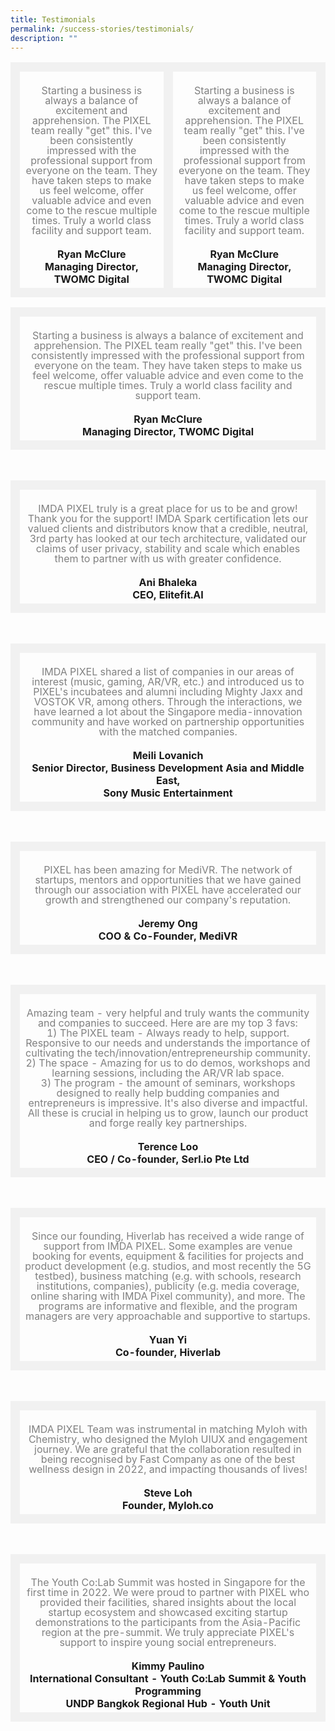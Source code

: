 ```yaml
---
title: Testimonials
permalink: /success-stories/testimonials/
description: ""
---
```

<table>
		<td style="border: 15px solid #F1F1F1; width:50%; text-align: center;">
				<br><span style="font-size:1.em; line-height:1em; color:grey"> Starting a business is always a balance of excitement and apprehension. The PIXEL team really "get" this. I've been consistently impressed with the professional support from everyone on the team. They have taken steps to make us feel welcome, offer valuable advice and even come to the rescue multiple times. Truly a world class facility and support team.</span>
	<br><br>
		<b>Ryan McClure<br>Managing Director, TWOMC Digital</b>
		</td>
<td style="border: 15px solid #F1F1F1; width:50%; text-align: center;">
				<br><span style="font-size:1.em; line-height:1em; color:grey"> Starting a business is always a balance of excitement and apprehension. The PIXEL team really "get" this. I've been consistently impressed with the professional support from everyone on the team. They have taken steps to make us feel welcome, offer valuable advice and even come to the rescue multiple times. Truly a world class facility and support team.</span>
	<br><br>
		<b>Ryan McClure<br>Managing Director, TWOMC Digital</b>
		</td>
	
<table>
		<td style="border: 15px solid #F1F1F1; width:70%; text-align: center;">
				<br><span style="font-size:1.em; line-height:1em; color:grey"> Starting a business is always a balance of excitement and apprehension. The PIXEL team really "get" this. I've been consistently impressed with the professional support from everyone on the team. They have taken steps to make us feel welcome, offer valuable advice and even come to the rescue multiple times. Truly a world class facility and support team.</span>
	<br><br>
		<b>Ryan McClure<br>Managing Director, TWOMC Digital</b>
		</td>
</table><br>

<table>
		<td style="border: 15px solid #F1F1F1; width:70%; text-align: center;">
				<br><span style="font-size:1.em; line-height:1em; color:grey"> IMDA PIXEL truly is a great place for us to be and grow! Thank you for the support! IMDA Spark certification lets our valued clients and distributors know that a credible, neutral, 3rd party has looked at our tech architecture, validated our claims of user privacy, stability and scale which enables them to partner with us with greater confidence.</span>
	<br><br>
		<b>Ani Bhaleka<br>CEO, Elitefit.AI</b>
		</td>
</table><br>

<table>
		<td style="border: 15px solid #F1F1F1; width:70%; text-align: center;">
				<br><span style="font-size:1.em; line-height:1em; color:grey"> IMDA PIXEL shared a list of companies in our areas of interest (music, gaming, AR/VR, etc.) and introduced us to PIXEL's incubatees and alumni including Mighty Jaxx and VOSTOK VR, among others. Through the interactions, we have learned a lot about the Singapore media-innovation community and have worked on partnership opportunities with the matched companies.</span>
	<br><br>
		<b>Meili Lovanich<br>Senior Director, Business Development Asia and Middle East,<br>Sony Music Entertainment</b>
		</td>
</table><br>

<table>
	<td style="border: 15px solid #F1F1F1; width:100%; text-align: center;">
				<br><span style="font-size:1.em; line-height:1em; color:grey"> PIXEL has been amazing for MediVR. The network of startups, mentors and opportunities that we have gained through our association with PIXEL have accelerated our growth and strengthened our company's reputation.</span>
	<br><br>
		<b>Jeremy Ong<br>COO & Co-Founder, MediVR</b>
		</td>	
</table><br>

<table>
	<td style="border: 15px solid #F1F1F1; width:100%; text-align: center;">
				<br><span style="font-size:1.em; line-height:1em; color:grey"> Amazing team - very helpful and truly wants the community and companies to succeed. Here are are my top 3 favs: <br>
1) The PIXEL team - Always ready to help, support. Responsive to our needs and understands the importance of cultivating the tech/innovation/entrepreneurship community. <br>
2) The space - Amazing for us to do demos, workshops and learning sessions, including the AR/VR lab space. <br>
3) The program - the amount of seminars, workshops designed to really help budding companies and entrepreneurs is impressive. It's also diverse and impactful. <br>
All these is crucial in helping us to grow, launch our product and forge really key partnerships. 
</span>
	<br><br>
		<b>Terence Loo<br>CEO / Co-founder, Serl.io Pte Ltd</b>
		</td>	
</table><br>

<table>
	<td style="border: 15px solid #F1F1F1; width:100%; text-align: center;">
				<br><span style="font-size:1.em; line-height:1em; color:grey"> Since our founding, Hiverlab has received a wide range of support from IMDA PIXEL. Some examples are venue booking for events, equipment & facilities for projects and product development (e.g. studios, and most recently the 5G testbed), business matching (e.g. with schools, research institutions, companies), publicity (e.g. media coverage, online sharing with IMDA Pixel community), and more. The programs are informative and flexible, and the program managers are very approachable and supportive to startups.</span>
	<br><br>
		<b>Yuan Yi<br>Co-founder, Hiverlab</b>
		</td>	
</table><br>

<table>
	<td style="border: 15px solid #F1F1F1; width:100%; text-align: center;">
				<br><span style="font-size:1.em; line-height:1em; color:grey"> IMDA PIXEL Team was instrumental in matching Myloh with Chemistry, who designed the Myloh UIUX and engagement journey. We are grateful that the collaboration resulted in being recognised by Fast Company as one of the best wellness design in 2022, and impacting thousands of lives!</span>
	<br><br>
		<b>Steve Loh<br>Founder, Myloh.co</b>
		</td>	
</table><br>

<table>
	<td style="border: 15px solid #F1F1F1; width:100%; text-align: center;">
				<br><span style="font-size:1.em; line-height:1em; color:grey"> The Youth Co:Lab Summit was hosted in Singapore for the first time in 2022. We were proud to partner with PIXEL who provided their facilities, shared insights about the local startup ecosystem and showcased exciting startup demonstrations to the participants from the Asia-Pacific region at the pre-summit. We truly appreciate PIXEL's support to inspire young social entrepreneurs.</span>
	<br><br>
		<b>Kimmy Paulino<br>International Consultant - Youth Co:Lab Summit & Youth Programming<br>UNDP Bangkok Regional Hub - Youth Unit
 </b>
		</td>	
</table><br>